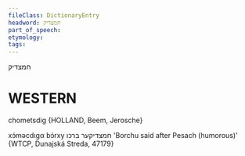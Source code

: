 ```yaml
---
fileClass: DictionaryEntry
headword: חמצדיק
part_of_speech: 
etymology: 
tags: 
---
```

חמצדיק

WESTERN
========

chometsdig {HOLLAND, Beem, Jerosche}

xɔ́məcdɩgα bɔ́rxy חמצדיקער ברכו 'Borchu said after Pesach (humorous)' {WTCP, Dunajská Streda, 47179}
